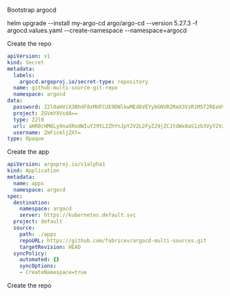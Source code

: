 Bootstrap argocd

helm upgrade --install my-argo-cd argo/argo-cd --version 5.27.3 -f argocd.values.yaml --create-namespace --namespace=argocd

Create the repo

```yaml
apiVersion: v1
kind: Secret
metadata:
  labels:
    argocd.argoproj.io/secret-type: repository
  name: github-multi-source-git-repo
  namespace: argocd
data:
  password: Z2l0aHViX3BhdF8xMUFCUE9DNlkwMEd6VEYybGNVR2RmX3VzR1M5T2REeUVzaThYQmlLbjZYaEtsT256RWV6YUQ3cGRNYlNvS3NFc0pLUE9FNFJSWHdJUzVjY0xU
  project: ZGVmYXVsdA==
  type: Z2l0
  url: aHR0cHM6Ly9naXRodWIuY29tL2ZhYnJpY2V2L2FyZ29jZC1tdWx0aS1zb3VyY2VzLmdpdA==
  username: ZmFicmljZXY=
type: Opaque
```

Create the app
```yaml
apiVersion: argoproj.io/v1alpha1
kind: Application
metadata:
  name: apps
  namespace: argocd
spec:
  destination:
    namespace: argocd
    server: https://kubernetes.default.svc
  project: default
  source:
    path: ./apps
    repoURL: https://github.com/fabricev/argocd-multi-sources.git
    targetRevision: HEAD
  syncPolicy:
    automated: {}
    syncOptions:
    - CreateNamespace=true
```

Create the repo